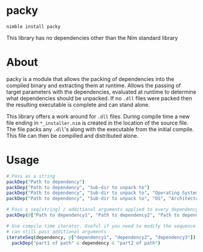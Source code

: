 # packy

`nimble install packy`

This library has no dependencies other than the Nim standard library

# About

packy is a module that allows the packing of dependencies into the compiled
binary and extracting them at runtime.  Allows the passing of target parameters 
with the dependencies, evaluated at runtime to determine what dependencies 
should be unpacked.  If no `.dll` files were packed then the resulting
executable is complete and can stand alone. 

This library offers a work around for `.dll` files.  During compile time a 
new file ending in `*_installer.nim` is created in the location of the source
file.  The file packs any `.dll`'s along with the executable from the 
initial compile.  This file can then be compilled and distributed alone.

# Usage

```nim
# Pass as a string
packDep("Path to dependency")
packDep("Path to dependency", "Sub-dir to unpack to")
packDep("Path to dependency", "Sub-dir to unpack to", "Operating System")
packDep("Path to dependency", "Sub-dir to unpack to", "OS", "Architecture")

# Pass a seq[string] / additional arguments applied to every dependency.
packDep(@["Path to dependency1", "Path to dependency2", "Path to dependency3"])

# Use compile time iterator. Useful if you need to modify the sequence prior
# can still pass additional arguments
iterateSeq(dependency, @["dependency1", "dependency2", "dependency3"])
  packDep("part1 of path" & dependency & "part2 of path")
```


